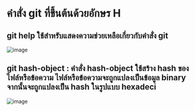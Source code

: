 # คำสั่ง git ที่ขึ้นต้นด้วยอักษร H
## git help ใช้สำหรับแสดงความช่วยเหลือเกี่ยวกับคำสั่ง git
![image](https://github.com/Sorawit255/Git_A-Z_Mission_65030255/assets/144196505/0908abb1-c90b-424d-922d-97a54070d056)

## git hash-object : คำสั่ง hash-object ใช้สร้าง hash ของไฟล์หรือข้อความ ไฟล์หรือข้อความจะถูกแปลงเป็นข้อมูล binary จากนั้นจะถูกแปลงเป็น hash ในรูปแบบ hexadeci
![image](https://github.com/Sorawit255/Git_A-Z_Mission_65030255/assets/144196505/067cf133-976a-43d1-9075-5f97b42acd94)

